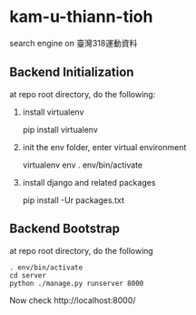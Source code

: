 kam-u-thiann-tioh
=================

search engine on 臺灣318運動資料


Backend Initialization
-----------------

at repo root directory, do the following:

1. install virtualenv

    pip install virtualenv


2. init the env folder, enter virtual environment

    virtualenv env
    . env/bin/activate


3. install django and related packages

    pip install -Ur packages.txt


Backend Bootstrap
-----------------

at repo root directory, do the following

    . env/bin/activate
    cd server
    python ./manage.py runserver 8000

Now check http://localhost:8000/

